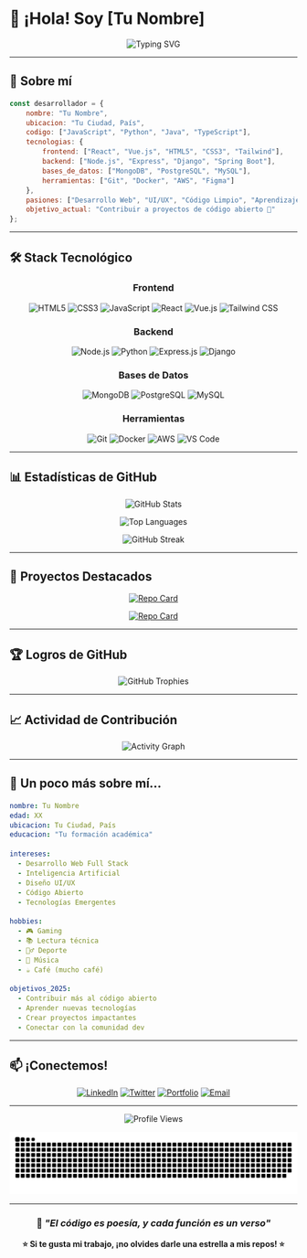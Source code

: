 # 👋 ¡Hola! Soy [Tu Nombre]

<div align="center">
  
  ![Typing SVG](https://readme-typing-svg.herokuapp.com?font=Fira+Code&size=30&duration=3000&pause=1000&color=6366F1&center=true&vCenter=true&multiline=true&width=600&height=100&lines=Desarrollador+Full+Stack;Creando+experiencias+digitales;Siempre+aprendiendo+algo+nuevo)
  
</div>

---

## 🚀 Sobre mí

```javascript
const desarrollador = {
    nombre: "Tu Nombre",
    ubicacion: "Tu Ciudad, País",
    codigo: ["JavaScript", "Python", "Java", "TypeScript"],
    tecnologias: {
        frontend: ["React", "Vue.js", "HTML5", "CSS3", "Tailwind"],
        backend: ["Node.js", "Express", "Django", "Spring Boot"],
        bases_de_datos: ["MongoDB", "PostgreSQL", "MySQL"],
        herramientas: ["Git", "Docker", "AWS", "Figma"]
    },
    pasiones: ["Desarrollo Web", "UI/UX", "Código Limpio", "Aprendizaje Continuo"],
    objetivo_actual: "Contribuir a proyectos de código abierto 🌟"
};
```

---

## 🛠️ Stack Tecnológico

<div align="center">

### Frontend
![HTML5](https://img.shields.io/badge/HTML5-E34F26?style=for-the-badge&logo=html5&logoColor=white)
![CSS3](https://img.shields.io/badge/CSS3-1572B6?style=for-the-badge&logo=css3&logoColor=white)
![JavaScript](https://img.shields.io/badge/JavaScript-F7DF1E?style=for-the-badge&logo=javascript&logoColor=black)
![React](https://img.shields.io/badge/React-61DAFB?style=for-the-badge&logo=react&logoColor=black)
![Vue.js](https://img.shields.io/badge/Vue.js-4FC08D?style=for-the-badge&logo=vue.js&logoColor=white)
![Tailwind CSS](https://img.shields.io/badge/Tailwind_CSS-38B2AC?style=for-the-badge&logo=tailwind-css&logoColor=white)

### Backend
![Node.js](https://img.shields.io/badge/Node.js-339933?style=for-the-badge&logo=node.js&logoColor=white)
![Python](https://img.shields.io/badge/Python-3776AB?style=for-the-badge&logo=python&logoColor=white)
![Express.js](https://img.shields.io/badge/Express.js-000000?style=for-the-badge&logo=express&logoColor=white)
![Django](https://img.shields.io/badge/Django-092E20?style=for-the-badge&logo=django&logoColor=white)

### Bases de Datos
![MongoDB](https://img.shields.io/badge/MongoDB-47A248?style=for-the-badge&logo=mongodb&logoColor=white)
![PostgreSQL](https://img.shields.io/badge/PostgreSQL-336791?style=for-the-badge&logo=postgresql&logoColor=white)
![MySQL](https://img.shields.io/badge/MySQL-4479A1?style=for-the-badge&logo=mysql&logoColor=white)

### Herramientas
![Git](https://img.shields.io/badge/Git-F05032?style=for-the-badge&logo=git&logoColor=white)
![Docker](https://img.shields.io/badge/Docker-2496ED?style=for-the-badge&logo=docker&logoColor=white)
![AWS](https://img.shields.io/badge/AWS-232F3E?style=for-the-badge&logo=amazon-aws&logoColor=white)
![VS Code](https://img.shields.io/badge/VS_Code-007ACC?style=for-the-badge&logo=visual-studio-code&logoColor=white)

</div>

---

## 📊 Estadísticas de GitHub

<div align="center">
  
  ![GitHub Stats](https://github-readme-stats.vercel.app/api?username=TU_USERNAME&show_icons=true&theme=radical&hide_border=true&count_private=true)
  
  ![Top Languages](https://github-readme-stats.vercel.app/api/top-langs/?username=TU_USERNAME&layout=compact&theme=radical&hide_border=true)
  
  ![GitHub Streak](https://github-readme-streak-stats.herokuapp.com/?user=TU_USERNAME&theme=radical&hide_border=true)
  
</div>

---

## 🎯 Proyectos Destacados

<div align="center">

[![Repo Card](https://github-readme-stats.vercel.app/api/pin/?username=TU_USERNAME&repo=NOMBRE_PROYECTO_1&theme=radical&hide_border=true)](https://github.com/TU_USERNAME/NOMBRE_PROYECTO_1)

[![Repo Card](https://github-readme-stats.vercel.app/api/pin/?username=TU_USERNAME&repo=NOMBRE_PROYECTO_2&theme=radical&hide_border=true)](https://github.com/TU_USERNAME/NOMBRE_PROYECTO_2)

</div>

---

## 🏆 Logros de GitHub

<div align="center">
  
  ![GitHub Trophies](https://github-profile-trophy.vercel.app/?username=TU_USERNAME&theme=radical&no-frame=true&no-bg=true&margin-w=4)
  
</div>

---

## 📈 Actividad de Contribución

<div align="center">
  
  ![Activity Graph](https://github-readme-activity-graph.vercel.app/graph?username=TU_USERNAME&theme=react-dark&hide_border=true)
  
</div>

---

## 🌟 Un poco más sobre mí...

```yaml
nombre: Tu Nombre
edad: XX
ubicacion: Tu Ciudad, País
educacion: "Tu formación académica"

intereses:
  - Desarrollo Web Full Stack
  - Inteligencia Artificial
  - Diseño UI/UX
  - Código Abierto
  - Tecnologías Emergentes

hobbies:
  - 🎮 Gaming
  - 📚 Lectura técnica
  - 🏃‍♂️ Deporte
  - 🎵 Música
  - ☕ Café (mucho café)

objetivos_2025:
  - Contribuir más al código abierto
  - Aprender nuevas tecnologías
  - Crear proyectos impactantes
  - Conectar con la comunidad dev
```

---

## 📫 ¡Conectemos!

<div align="center">
  
  [![LinkedIn](https://img.shields.io/badge/LinkedIn-0077B5?style=for-the-badge&logo=linkedin&logoColor=white)](https://linkedin.com/in/tu-perfil)
  [![Twitter](https://img.shields.io/badge/Twitter-1DA1F2?style=for-the-badge&logo=twitter&logoColor=white)](https://twitter.com/tu-usuario)
  [![Portfolio](https://img.shields.io/badge/Portfolio-FF5722?style=for-the-badge&logo=google-chrome&logoColor=white)](https://tu-portfolio.com)
  [![Email](https://img.shields.io/badge/Email-D14836?style=for-the-badge&logo=gmail&logoColor=white)](mailto:tu-email@gmail.com)
  
  ---
  
  ![Profile Views](https://komarev.com/ghpvc/?username=TU_USERNAME&color=6366f1&style=for-the-badge)
  
  <img src="https://raw.githubusercontent.com/Platane/snk/output/github-contribution-grid-snake.svg" alt="Snake animation" />
  
</div>

---

<div align="center">
  
  ### 💫 *"El código es poesía, y cada función es un verso"*
  
  **⭐ Si te gusta mi trabajo, ¡no olvides darle una estrella a mis repos! ⭐**
  
</div>
